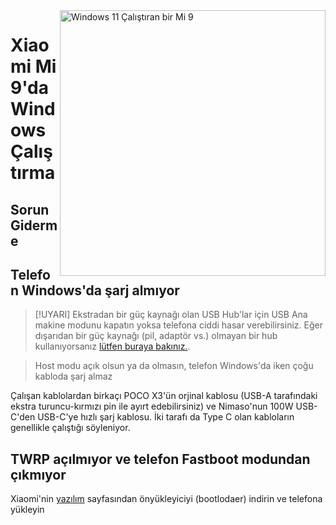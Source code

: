 <img align="right" src="https://raw.githubusercontent.com/woacepheus/Port-Windows-11-Xiaomi-Mi-9/main/cepheus.png" width="425" alt="Windows 11 Çalıştıran bir Mi 9">

# Xiaomi Mi 9'da Windows Çalıştırma

## Sorun Giderme

## Telefon Windows'da şarj almıyor
> [!UYARI]
> Ekstradan bir güç kaynağı olan USB Hub'lar için USB Ana makine modunu kapatın yoksa telefona ciddi hasar verebilirsiniz. Eğer dışarıdan bir güç kaynağı (pil, adaptör vs.) olmayan bir hub kullanıyorsanız [lütfen buraya bakınız.](post-install-tr.md#USB-Ana-Makine-(Host)-modunu-açıp-kapatma).

> Host modu açık olsun ya da olmasın, telefon Windows'da iken çoğu kabloda şarj almaz

Çalışan kablolardan birkaçı POCO X3'ün orjinal kablosu (USB-A tarafındaki ekstra turuncu-kırmızı pin ile ayırt edebilirsiniz) ve Nimaso'nun 100W USB-C'den USB-C'ye hızlı şarj kablosu. İki tarafı da Type C olan kabloların genellikle çalıştığı söyleniyor.

## TWRP açılmıyor ve telefon Fastboot modundan çıkmıyor

Xiaomi'nin [yazılım](https://xiaomifirmwareupdater.com/archive/firmware/cepheus/) sayfasından önyükleyiciyi (bootlodaer) indirin ve telefona yükleyin 
